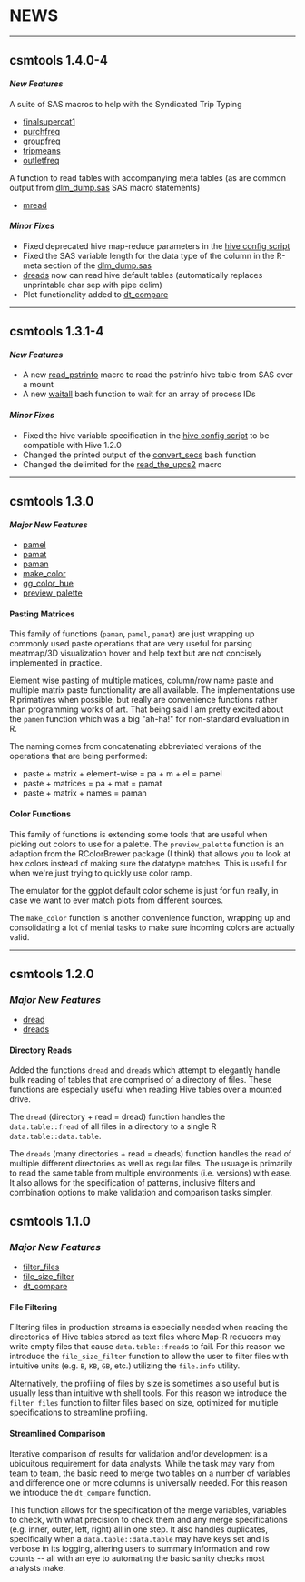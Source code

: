 # **NEWS**

***

## **csmtools 1.4.0-4**

#### *New Features*

A suite of SAS macros to help with the Syndicated Trip Typing

* [finalsupercat1](inst/SAS/read_finalsupercat1.sas)
* [purchfreq](inst/SAS/read_purchfreq.sas)
* [groupfreq](inst/SAS/read_groupfreq.sas)
* [tripmeans](inst/SAS/read_tripmeans.sas)
* [outletfreq](inst/SAS/read_outletfreq.sas)

A function to read tables with accompanying meta tables (as are common output from [dlm_dump.sas](SAS/dlm_dump.sas) SAS macro statements)

* [mread](R/mread.R)

#### *Minor Fixes*

* Fixed deprecated hive map-reduce parameters in the [hive config script](hive/hive_base_config.hql)
* Fixed the SAS variable length for the data type of the column in the R-meta section of the [dlm_dump.sas](SAS/dlm_dump.sas)
* [dreads](R/dreads.R) now can read hive default tables (automatically replaces unprintable char sep with pipe delim)
* Plot functionality added to [dt_compare](R/dt_compare.R)

***

## **csmtools 1.3.1-4**

#### *New Features*

* A new [read_pstrinfo](inst/SAS/pstrinfo.sas) macro to read the pstrinfo hive table from SAS over a mount
* A new [waitall](inst/bash/helper_functions.sh) bash function to wait for an array of process IDs

#### *Minor Fixes*

* Fixed the hive variable specification in the [hive config script](inst/hive/hive_base_config.hql) to be compatible with Hive 1.2.0
* Changed the printed output of the [convert_secs](inst/bash/helper_functions.sh) bash function
* Changed the delimited for the [read_the_upcs2](inst/SAS/read_the_upcs2.sas) macro

***

## **csmtools 1.3.0**

#### *Major New Features*

* [pamel](R/pamel.R)
* [pamat](R/pamat.R)
* [paman](R/paman.R)
* [make_color](R/make_color.R)
* [gg_color_hue](R/gg_color_hue.R)
* [preview_palette](R/preview_palette.R)

#### **Pasting Matrices**

This family of functions (`paman`, `pamel`, `pamat`) are just wrapping up commonly used paste operations that
are very useful for parsing meatmap/3D visualization hover and help text but
are not concisely implemented in practice.

Element wise pasting of multiple matices, column/row name paste and multiple 
matrix paste functionality are all available. The implementations use R primatives
when possible, but really are convenience functions rather than programming works
of art. That being said I am pretty excited about the `pamen` function which 
was a big "ah-ha!" for non-standard evaluation in R.

The naming comes from concatenating abbreviated versions of the operations that
are being performed:

* paste + matrix + element-wise = pa + m + el = pamel
* paste + matrices = pa + mat = pamat
* paste + matrix + names = paman

#### **Color Functions**

This family of functions is extending some tools that are useful when picking
out colors to use for a palette. The `preview_palette` function is an adaption
from the RColorBrewer package (I think) that allows you to look at hex colors
instead of making sure the datatype matches. This is useful for when we're just 
trying to quickly use color ramp.

The emulator for the ggplot default color scheme is just for fun really, in case
we want to ever match plots from different sources.

The `make_color` function is another convenience function, wrapping up and 
consolidating a lot of menial tasks to make sure incoming colors are actually valid.

***

## **csmtools 1.2.0**

### *Major New Features*

* [dread](R/dread.R)
* [dreads](R/dreads.R)

#### **Directory Reads**

Added the functions `dread` and `dreads` which attempt to elegantly handle bulk
reading of tables that are comprised of a directory of files. These functions
are especially useful when reading Hive tables over a mounted drive.

The `dread` (directory + read = dread) function handles the `data.table::fread` of all files in a directory
to a single R `data.table::data.table`.

The `dreads` (many directories + read = dreads) function handles the read of 
multiple different directories as well as regular files. The usuage is primarily
to read the same table from multiple environments (i.e. versions) with ease. It 
also allows for the specification of patterns, inclusive filters
and combination options to make validation and comparison tasks simpler.

## **csmtools 1.1.0**

### *Major New Features*

* [filter_files](R/filter_files.R)
* [file_size_filter](R/file_size_filter.R)
* [dt_compare](R/dt_compare.R)

#### **File Filtering**

Filtering files in production streams is especially needed when reading the 
directories of Hive tables stored as text files where Map-R reducers may write
empty files that cause `data.table::fread`s to fail. For this reason we introduce
the `file_size_filter` function to allow the user to filter files with intuitive
units (e.g. `B`, `KB`, `GB`, etc.) utilizing the `file.info` utility.

Alternatively, the profiling of files by size is sometimes also useful but is
usually less than intuitive with shell tools. For this reason we introduce the 
`filter_files` function to filter files based on size, optimized for multiple 
specifications to streamline profiling.

#### **Streamlined Comparison**

Iterative comparison of results for validation and/or development is a ubiquitous
requirement for data analysts. While the task may vary from team to team, the 
basic need to merge two tables on a number of variables and difference one or more
columns is universally needed. For this reason we introduce the `dt_compare`
function.

This function allows for the specification of the merge variables, variables to
check, with what precision to check them and any merge specifications
(e.g. inner, outer, left, right) all in one step. It also handles duplicates,
specifically when a `data.table::data.table` may have keys set and is verbose in
its logging, altering users to summary information and row counts -- all with 
an eye to automating the basic sanity checks most analysts make.
